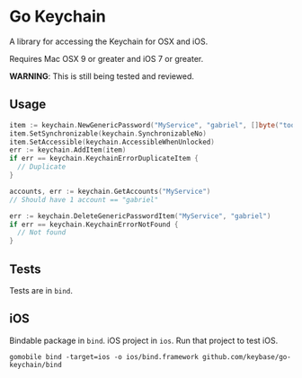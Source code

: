 # Go Keychain

A library for accessing the Keychain for OSX and iOS.

Requires Mac OSX 9 or greater and iOS 7 or greater.

**WARNING**: This is still being tested and reviewed.

## Usage

```go
item := keychain.NewGenericPassword("MyService", "gabriel", []byte("toomanysecrets"), "com.corp")
item.SetSynchronizable(keychain.SynchronizableNo)
item.SetAccessible(keychain.AccessibleWhenUnlocked)
err := keychain.AddItem(item)
if err == keychain.KeychainErrorDuplicateItem {
  // Duplicate
}

accounts, err := keychain.GetAccounts("MyService")
// Should have 1 account == "gabriel"

err := keychain.DeleteGenericPasswordItem("MyService", "gabriel")
if err == keychain.KeychainErrorNotFound {
  // Not found
}
```


## Tests

Tests are in `bind`.

## iOS

Bindable package in `bind`. iOS project in `ios`. Run that project to test iOS.

```
gomobile bind -target=ios -o ios/bind.framework github.com/keybase/go-keychain/bind
```
